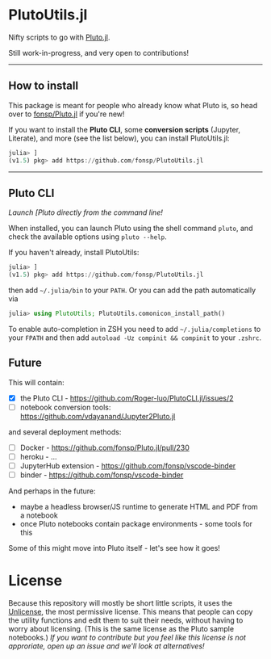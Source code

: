 # PlutoUtils.jl

Nifty scripts to go with [Pluto.jl](https://github.com/fonsp/Pluto.jl).

Still work-in-progress, and very open to contributions!

---

## How to install

This package is meant for people who already know what Pluto is, so head over to [fonsp/Pluto.jl](https://github.com/fonsp/Pluto.jl) if you're new!

If you want to install the **Pluto CLI**, some **conversion scripts** (Jupyter, Literate), and more (see the list below), you can install PlutoUtils.jl:

```julia
julia> ]
(v1.5) pkg> add https://github.com/fonsp/PlutoUtils.jl
```

---


## Pluto CLI

_Launch [Pluto directly from the command line!_

When installed, you can launch Pluto using the shell command `pluto`, and check the available options using `pluto --help`.

If you haven't already, install PlutoUtils:

```julia
julia> ]
(v1.5) pkg> add https://github.com/fonsp/PlutoUtils.jl
```

then add `~/.julia/bin` to your `PATH`. Or you can add the path automatically via

```julia
julia> using PlutoUtils; PlutoUtils.comonicon_install_path()
```

To enable auto-completion in ZSH you need to add `~/.julia/completions` to your `FPATH` and then add 
`autoload -Uz compinit && compinit` to your `.zshrc`.

## Future

This will contain:

-   [x] the Pluto CLI - https://github.com/Roger-luo/PlutoCLI.jl/issues/2
-   [ ] notebook conversion tools: https://github.com/vdayanand/Jupyter2Pluto.jl

and several deployment methods:

-   [ ] Docker - https://github.com/fonsp/Pluto.jl/pull/230
-   [ ] heroku - ...
-   [ ] JupyterHub extension - https://github.com/fonsp/vscode-binder
-   [ ] binder - https://github.com/fonsp/vscode-binder

And perhaps in the future:

-   maybe a headless browser/JS runtime to generate HTML and PDF from a notebook
-   once Pluto notebooks contain package environments - some tools for this

Some of this might move into Pluto itself - let's see how it goes!

# License

Because this repository will mostly be short little scripts, it uses the [Unlicense](./LICENSE), the most permissive license. This means that people can copy the utility functions and edit them to suit their needs, without having to worry about licensing. (This is the same license as the Pluto sample notebooks.) _If you want to contribute but you feel like this license is not approriate, open up an issue and we'll look at alternatives!_
